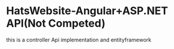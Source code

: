 # HatsWebsite-Angular+ASP.NET API(Not Competed)

this is a controller Api implementation and entityframework 

